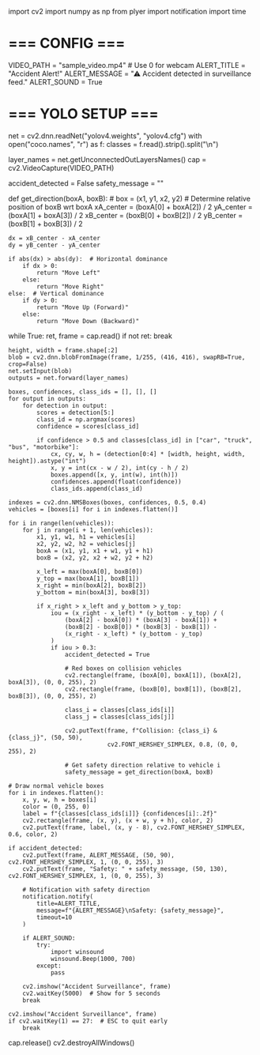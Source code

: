 import cv2
import numpy as np
from plyer import notification
import time

# === CONFIG ===
VIDEO_PATH = "sample_video.mp4"  # Use 0 for webcam
ALERT_TITLE = "Accident Alert!"
ALERT_MESSAGE = "⚠ Accident detected in surveillance feed."
ALERT_SOUND = True

# === YOLO SETUP ===
net = cv2.dnn.readNet("yolov4.weights", "yolov4.cfg")
with open("coco.names", "r") as f:
    classes = f.read().strip().split("\n")

layer_names = net.getUnconnectedOutLayersNames()
cap = cv2.VideoCapture(VIDEO_PATH)

accident_detected = False
safety_message = ""

def get_direction(boxA, boxB):
    # box = (x1, y1, x2, y2)
    # Determine relative position of boxB wrt boxA
    xA_center = (boxA[0] + boxA[2]) / 2
    yA_center = (boxA[1] + boxA[3]) / 2
    xB_center = (boxB[0] + boxB[2]) / 2
    yB_center = (boxB[1] + boxB[3]) / 2

    dx = xB_center - xA_center
    dy = yB_center - yA_center

    if abs(dx) > abs(dy):  # Horizontal dominance
        if dx > 0:
            return "Move Left"
        else:
            return "Move Right"
    else:  # Vertical dominance
        if dy > 0:
            return "Move Up (Forward)"
        else:
            return "Move Down (Backward)"

while True:
    ret, frame = cap.read()
    if not ret:
        break

    height, width = frame.shape[:2]
    blob = cv2.dnn.blobFromImage(frame, 1/255, (416, 416), swapRB=True, crop=False)
    net.setInput(blob)
    outputs = net.forward(layer_names)

    boxes, confidences, class_ids = [], [], []
    for output in outputs:
        for detection in output:
            scores = detection[5:]
            class_id = np.argmax(scores)
            confidence = scores[class_id]

            if confidence > 0.5 and classes[class_id] in ["car", "truck", "bus", "motorbike"]:
                cx, cy, w, h = (detection[0:4] * [width, height, width, height]).astype("int")
                x, y = int(cx - w / 2), int(cy - h / 2)
                boxes.append([x, y, int(w), int(h)])
                confidences.append(float(confidence))
                class_ids.append(class_id)

    indexes = cv2.dnn.NMSBoxes(boxes, confidences, 0.5, 0.4)
    vehicles = [boxes[i] for i in indexes.flatten()]

    for i in range(len(vehicles)):
        for j in range(i + 1, len(vehicles)):
            x1, y1, w1, h1 = vehicles[i]
            x2, y2, w2, h2 = vehicles[j]
            boxA = (x1, y1, x1 + w1, y1 + h1)
            boxB = (x2, y2, x2 + w2, y2 + h2)

            x_left = max(boxA[0], boxB[0])
            y_top = max(boxA[1], boxB[1])
            x_right = min(boxA[2], boxB[2])
            y_bottom = min(boxA[3], boxB[3])

            if x_right > x_left and y_bottom > y_top:
                iou = (x_right - x_left) * (y_bottom - y_top) / (
                    (boxA[2] - boxA[0]) * (boxA[3] - boxA[1]) +
                    (boxB[2] - boxB[0]) * (boxB[3] - boxB[1]) -
                    (x_right - x_left) * (y_bottom - y_top)
                )
                if iou > 0.3:
                    accident_detected = True

                    # Red boxes on collision vehicles
                    cv2.rectangle(frame, (boxA[0], boxA[1]), (boxA[2], boxA[3]), (0, 0, 255), 2)
                    cv2.rectangle(frame, (boxB[0], boxB[1]), (boxB[2], boxB[3]), (0, 0, 255), 2)

                    class_i = classes[class_ids[i]]
                    class_j = classes[class_ids[j]]

                    cv2.putText(frame, f"Collision: {class_i} & {class_j}", (50, 50),
                                cv2.FONT_HERSHEY_SIMPLEX, 0.8, (0, 0, 255), 2)

                    # Get safety direction relative to vehicle i
                    safety_message = get_direction(boxA, boxB)

    # Draw normal vehicle boxes
    for i in indexes.flatten():
        x, y, w, h = boxes[i]
        color = (0, 255, 0)
        label = f"{classes[class_ids[i]]} {confidences[i]:.2f}"
        cv2.rectangle(frame, (x, y), (x + w, y + h), color, 2)
        cv2.putText(frame, label, (x, y - 8), cv2.FONT_HERSHEY_SIMPLEX, 0.6, color, 2)

    if accident_detected:
        cv2.putText(frame, ALERT_MESSAGE, (50, 90), cv2.FONT_HERSHEY_SIMPLEX, 1, (0, 0, 255), 3)
        cv2.putText(frame, "Safety: " + safety_message, (50, 130), cv2.FONT_HERSHEY_SIMPLEX, 1, (0, 0, 255), 3)

        # Notification with safety direction
        notification.notify(
            title=ALERT_TITLE,
            message=f"{ALERT_MESSAGE}\nSafety: {safety_message}",
            timeout=10
        )

        if ALERT_SOUND:
            try:
                import winsound
                winsound.Beep(1000, 700)
            except:
                pass

        cv2.imshow("Accident Surveillance", frame)
        cv2.waitKey(5000)  # Show for 5 seconds
        break

    cv2.imshow("Accident Surveillance", frame)
    if cv2.waitKey(1) == 27:  # ESC to quit early
        break

cap.release()
cv2.destroyAllWindows()
